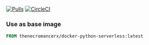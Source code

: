 [![Pulls](https://img.shields.io/docker/pulls/thenecromancerx/docker-python-serverless.svg?style=flat-square)](https://hub.docker.com/r/thenecromancerx/docker-python-serverless)
[![CircleCI](https://img.shields.io/circleci/project/github/Necromancerx/docker-python-serverless.svg?style=flat-square)](https://circleci.com/gh/Necromancerx/docker-python-serverless)

### Use as base image
```Dockerfile
FROM thenecromancerx/docker-python-serverless:latest
```